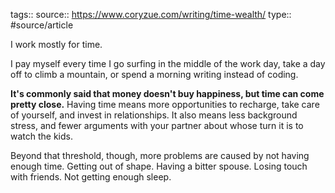 tags::
source:: https://www.coryzue.com/writing/time-wealth/
type:: #source/article

I work mostly for time.

I pay myself every time I go surfing in the middle of the work day, take a day off to climb a mountain, or spend a morning writing instead of coding.

**It's commonly said that money doesn't buy happiness, but time can come pretty close.** Having time means more opportunities to recharge, take care of yourself, and invest in relationships. It also means less background stress, and fewer arguments with your partner about whose turn it is to watch the kids.

Beyond that threshold, though, more problems are caused by not having enough time. Getting out of shape. Having a bitter spouse. Losing touch with friends. Not getting enough sleep.
